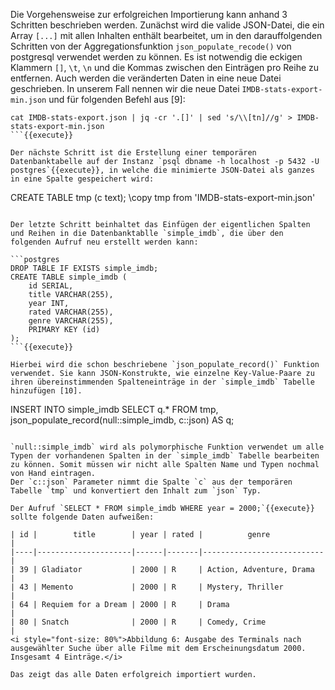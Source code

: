 Die Vorgehensweise zur erfolgreichen Importierung kann anhand 3 Schritten beschrieben werden.
Zunächst wird die valide JSON-Datei, die ein Array `[...]` mit allen Inhalten enthält bearbeitet, um in den darauffolgenden Schritten von der Aggregationsfunktion `json_populate_recode()` von postgresql verwendet werden zu können. Es ist notwendig die eckigen Klammern `[]`, `\t`, `\n` und die Kommas zwischen den Einträgen pro Reihe zu entfernen. Auch werden die veränderten Daten in eine neue Datei geschrieben. In unserem Fall nennen wir die neue Datei `IMDB-stats-export-min.json` und für folgenden Befehl aus [9]:

```
cat IMDB-stats-export.json | jq -cr '.[]' | sed 's/\\[tn]//g' > IMDB-stats-export-min.json
```{{execute}}

Der nächste Schritt ist die Erstellung einer temporären Datenbanktabelle auf der Instanz `psql dbname -h localhost -p 5432 -U postgres`{{execute}}, in welche die minimierte JSON-Datei als ganzes in eine Spalte gespeichert wird:

```
CREATE TABLE tmp (c text);
\copy tmp from 'IMDB-stats-export-min.json'
```{{execute}}

Der letzte Schritt beinhaltet das Einfügen der eigentlichen Spalten und Reihen in die Datenbanktablle `simple_imdb`, die über den folgenden Aufruf neu erstellt werden kann:

```postgres
DROP TABLE IF EXISTS simple_imdb;
CREATE TABLE simple_imdb (
    id SERIAL,
    title VARCHAR(255),
    year INT,
    rated VARCHAR(255),
    genre VARCHAR(255),
    PRIMARY KEY (id)
);
```{{execute}}

Hierbei wird die schon beschriebene `json_populate_record()` Funktion verwendet. Sie kann JSON-Konstrukte, wie einzelne Key-Value-Paare zu ihren übereinstimmenden Spalteneinträge in der `simple_imdb` Tabelle hinzufügen [10].

```
INSERT INTO simple_imdb
SELECT q.* FROM tmp, json_populate_record(null::simple_imdb, c::json) AS q;
```{{execute}}

`null::simple_imdb` wird als polymorphische Funktion verwendet um alle Typen der vorhandenen Spalten in der `simple_imdb` Tabelle bearbeiten zu können. Somit müssen wir nicht alle Spalten Name und Typen nochmal von Hand eintragen.
Der `c::json` Parameter nimmt die Spalte `c` aus der temporären Tabelle `tmp` und konvertiert den Inhalt zum `json` Typ.

Der Aufruf `SELECT * FROM simple_imdb WHERE year = 2000;`{{execute}} sollte folgende Daten aufweißen:

| id |        title        | year | rated |          genre            |  
|----|---------------------|------|-------|---------------------------|
| 39 | Gladiator           | 2000 | R     | Action, Adventure, Drama  |
| 43 | Memento             | 2000 | R     | Mystery, Thriller         |
| 64 | Requiem for a Dream | 2000 | R     | Drama                     |
| 80 | Snatch              | 2000 | R     | Comedy, Crime             |
<i style="font-size: 80%">Abbildung 6: Ausgabe des Terminals nach ausgewählter Suche über alle Filme mit dem Erscheinungsdatum 2000. Insgesamt 4 Einträge.</i>

Das zeigt das alle Daten erfolgreich importiert wurden.
